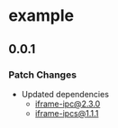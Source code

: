 # example

## 0.0.1

### Patch Changes

- Updated dependencies
  - iframe-ipc@2.3.0
  - iframe-ipcs@1.1.1
